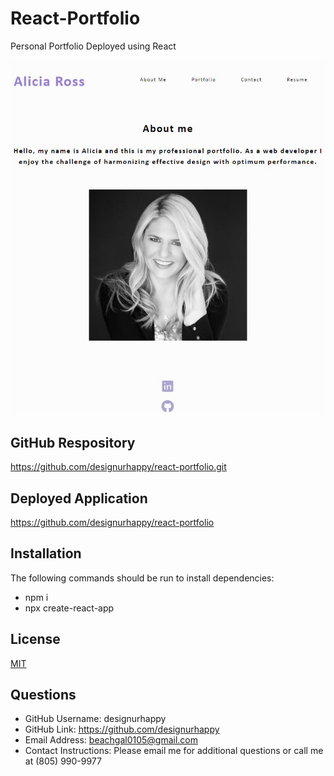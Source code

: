 # React-Portfolio
Personal Portfolio Deployed using React
  
 ![ScreenShot](./React-Portfolio-Screenshot.JPG)

## GitHub Respository
https://github.com/designurhappy/react-portfolio.git

## Deployed Application
https://github.com/designurhappy/react-portfolio 


## Installation
The following commands should be run to install dependencies: 
* npm i 
* npx create-react-app 

## License
[MIT](https://choosealicense.com/licenses/mit/)


## Questions
* GitHub Username: designurhappy
* GitHub Link: https://github.com/designurhappy
* Email Address: beachgal0105@gmail.com
* Contact Instructions: Please email me for additional questions or call me at (805) 990-9977
